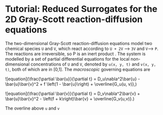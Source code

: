 # Tutorial: Reduced Surrogates for the 2D Gray-Scott reaction-diffusion equations

The two-dimensional Gray-Scott reaction-diffusion equations model two chemical species `U` and `V`, which react according to `U + 2V` --> `3V` and `V`--> `P`. The reactions are irreversible, so P is an inert product . The system is modelled by a set of partial differential equations for the local non-dimensional concentrations of `U` and `V`, denoted by `u(x, y, t)` and `v(x, y, t)`, both of which are in [0,1]. The *macroscopic* governing equations are

![equation](\frac{\partial \bar{u}}{\partial t} = D_u\nabla^2\bar{u} - \bar{u}\bar{v}^2 + f \left(1 - \bar{u}\right) + \overline{G_u(u, v)},)

![equation](\frac{\partial \bar{v}}{\partial t} = D_v\nabla^2\bar{v} + \bar{u}\bar{v}^2 - \left(f + k\right)\bar{v} + \overline{G_v(u,v)}.)

The overline above `u` and `v`

